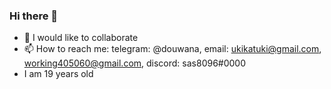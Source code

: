 ### Hi there 👋

<!--
**ukizet/ukizet** is a ✨ _special_ ✨ repository because its `README.md` (this file) appears on your GitHub profile.

Here are some ideas to get you started:

- 🔭 I’m currently working on ...
- 🌱 I’m currently learning ...
- 👯 I’m looking to collaborate on ...
- 🤔 I’m looking for help with ...
- 💬 Ask me about ...
- 📫 How to reach me: ...
- 😄 Pronouns: ...
- ⚡ Fun fact: ...
-->
- 👯 I would like to collaborate
- 📫 How to reach me: telegram: @douwana, email: ukikatuki@gmail.com, working405060@gmail.com, discord: sas8096#0000
- I am 19 years old
